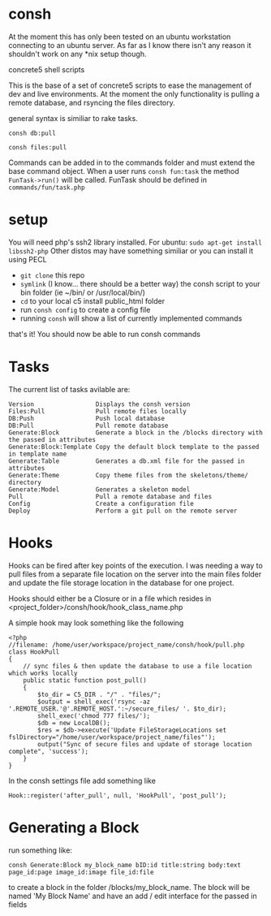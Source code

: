 consh
=====

At the moment this has only been tested on an ubuntu workstation connecting to an ubuntu server. As far as I know there isn't any reason it shouldn't work on any *nix setup though.

concrete5 shell scripts

This is the base of a set of concrete5 scripts to ease the management of dev and live environments. At the moment the only functionality is pulling a remote database, and rsyncing the files directory.

general syntax is similiar to rake tasks.

```consh db:pull```

```consh files:pull```

Commands can be added in to the commands folder and must extend the base command object. When a user runs ```consh fun:task```
the method ```FunTask->run()``` will be called. FunTask should be defined in ```commands/fun/task.php```

setup
=====

You will need php's ssh2 library installed. For ubuntu: ```sudo apt-get install libssh2-php``` Other distos may have something similiar or you can install it using PECL

* ```git clone``` this repo
* ```symlink``` (I know... there should be a better way) the consh script to your bin folder (ie ~/bin/ or /usr/local/bin/)
* ```cd``` to your local c5 install public_html folder
* run ```consh config``` to create a config file
* running ```consh``` will show a list of currently implemented commands

that's it! You should now be able to run consh commands

Tasks
=====

The current list of tasks avilable are:
```
Version                 Displays the consh version
Files:Pull              Pull remote files locally
DB:Push                 Push local database
DB:Pull                 Pull remote database
Generate:Block          Generate a block in the /blocks directory with the passed in attributes
Generate:Block:Template Copy the default block template to the passed in template name
Generate:Table          Generates a db.xml file for the passed in attributes
Generate:Theme          Copy theme files from the skeletons/theme/ directory
Generate:Model          Generates a skeleton model
Pull                    Pull a remote database and files
Config                  Create a configuration file
Deploy                  Perform a git pull on the remote server
```

Hooks
=====

Hooks can be fired after key points of the execution. I was needing a way to pull files from a separate file location on the server into the main files folder and update the file storage location in the database for one project.

Hooks should either be a Closure or in a file which resides in <project_folder>/consh/hook/hook_class_name.php

A simple hook may look something like the following

```
<?php
//filename: /home/user/workspace/project_name/consh/hook/pull.php
class HookPull
{
    // sync files & then update the database to use a file location which works locally
    public static function post_pull()
    {
        $to_dir = C5_DIR . "/" . "files/";
        $output = shell_exec('rsync -az '.REMOTE_USER.'@'.REMOTE_HOST.':~/secure_files/ '. $to_dir);
        shell_exec('chmod 777 files/');
        $db = new LocalDB();
        $res = $db->execute('Update FileStorageLocations set fslDirectory="/home/user/workspace/project_name/files"');
        output("Sync of secure files and update of storage location complete", 'success');
    }
}
```

In the consh settings file add something like


```
Hook::register('after_pull', null, 'HookPull', 'post_pull');
```

Generating a Block
==================

run something like:

```
consh Generate:Block my_block_name bID:id title:string body:text page_id:page image_id:image file_id:file
```

to create a block in the folder /blocks/my_block_name. The block will be named 'My Block Name' and have an add / edit interface for the passed in fields